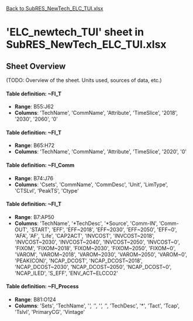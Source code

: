 [Back to SubRES_NewTech_ELC_TUI.xlsx](README.md)

# 'ELC_newtech_TUI' sheet in SubRES_NewTech_ELC_TUI.xlsx

## Sheet Overview

(TODO: Overview of the sheet. Units used, sources of data, etc.)

#### Table definition: ~FI_T
- **Range**: B55:J62
- **Columns**: 'TechName', 'CommName', 'Attribute', 'TimeSlice', '2018', '2030', '2060', '0'

#### Table definition: ~FI_T
- **Range**: B65:H72
- **Columns**: 'TechName', 'CommName', 'Attribute', 'TimeSlice', '2020', '0'

#### Table definition: ~FI_Comm
- **Range**: B74:J76
- **Columns**: 'Csets', 'CommName', 'CommDesc', 'Unit', 'LimType', 'CTSLvl', 'PeakTS', 'Ctype'

#### Table definition: ~FI_T
- **Range**: B7:AP50
- **Columns**: 'TechName', '*TechDesc', '*Source', 'Comm-IN', 'Comm-OUT', 'START', 'EFF', 'EFF\~2018', 'EFF\~2030', 'EFF\~2050', 'EFF\~0', 'AFA', 'AF', 'Life', 'CAP2ACT', 'INVCOST', 'INVCOST\~2018', 'INVCOST\~2030', 'INVCOST\~2040', 'INVCOST\~2050', 'INVCOST\~0', 'FIXOM', 'FIXOM\~2018', 'FIXOM\~2030', 'FIXOM\~2050', 'FIXOM\~0', 'VAROM', 'VAROM\~2018', 'VAROM\~2030', 'VAROM\~2050', 'VAROM\~0', 'PEAK(CON)', 'NCAP_DCOST', 'NCAP_DCOST\~2018', 'NCAP_DCOST\~2030', 'NCAP_DCOST\~2050', 'NCAP_DCOST\~0', 'NCAP_ILED', 'S_EFF', 'ENV_ACT\~ELCCO2'

#### Table definition: ~FI_Process
- **Range**: B81:O124
- **Columns**: 'Sets', 'TechName', '*', '*', '*', '*', 'TechDesc', '*', 'Tact', 'Tcap', 'Tslvl', 'PrimaryCG', 'Vintage'

